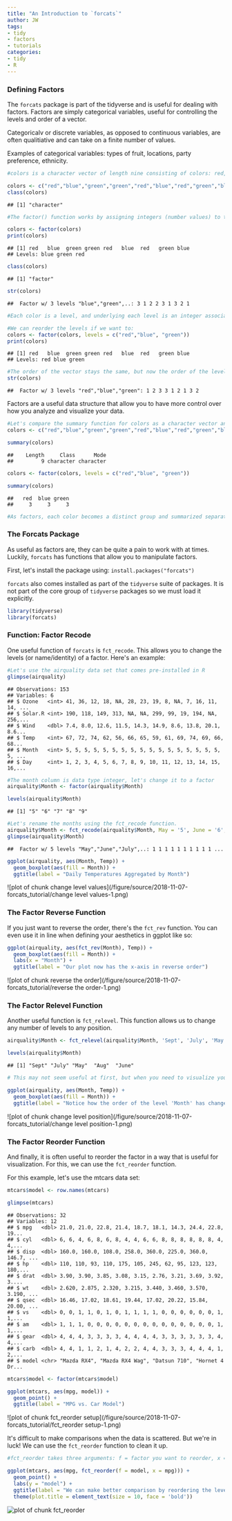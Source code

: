 ```yaml
---
title: "An Introduction to `forcats`"
author: JW
tags:
- tidy
- factors
- tutorials
categories:
- tidy
- R
---
```




### Defining Factors
The `forcats` package is part of the tidyverse and is useful for dealing with factors. Factors are simply categorical variables, useful for controlling the levels and order of a vector.

Categoricalv or discrete variables, as opposed to continuous variables, are often qualitiative and can take on a finite number of values.

Examples of categorical variables: types of fruit, locations, party preference, ethnicity.


```r
#colors is a character vector of length nine consisting of colors: red, blue, & green

colors <- c("red","blue","green","green","red","blue","red","green","blue")
class(colors)
```

```
## [1] "character"
```

```r
#The factor() function works by assigning integers (number values) to the categorical values (red, blue, green) of the vector or variable. 

colors <- factor(colors)
print(colors)
```

```
## [1] red   blue  green green red   blue  red   green blue 
## Levels: blue green red
```

```r
class(colors)
```

```
## [1] "factor"
```

```r
str(colors)
```

```
##  Factor w/ 3 levels "blue","green",..: 3 1 2 2 3 1 3 2 1
```

```r
#Each color is a level, and underlying each level is an integer associated with that level; red = 3, green = 2, blue = 1. The order of the levels is assigned alphabetically to the integer: b = 1, g = 2, r = 3.

#We can reorder the levels if we want to:
colors <- factor(colors, levels = c("red","blue", "green"))
print(colors)
```

```
## [1] red   blue  green green red   blue  red   green blue 
## Levels: red blue green
```

```r
#The order of the vector stays the same, but now the order of the levels has changed so that red = 1, blue = 2, green = 3
str(colors)
```

```
##  Factor w/ 3 levels "red","blue","green": 1 2 3 3 1 2 1 3 2
```

Factors are a useful data structure that allow you to have more control over how you analyze and visualize your data.

```r
#Let's compare the summary function for colors as a character vector and as a factor.
colors <- c("red","blue","green","green","red","blue","red","green","blue")

summary(colors)
```

```
##    Length     Class      Mode 
##         9 character character
```

```r
colors <- factor(colors, levels = c("red","blue", "green"))

summary(colors)
```

```
##   red  blue green 
##     3     3     3
```

```r
#As factors, each color becomes a distinct group and summarized separately.
```

### The Forcats Package
As useful as factors are, they can be quite a pain to work with at times. Luckily, `forcats` has functions that allow you to manipulate factors. 


First, let's install the package using:
`install.packages("forcats")`

`forcats` also comes installed as part of the `tidyverse` suite of packages. It is not part of the core group of `tidyverse` packages so we must load it explicitly.


```r
library(tidyverse)
library(forcats)
```

### Function: Factor Recode
One useful function of `forcats` is `fct_recode`. This allows you to change the levels (or name/identity) of a factor. Here's an example:


```r
#Let's use the airquality data set that comes pre-installed in R
glimpse(airquality)
```

```
## Observations: 153
## Variables: 6
## $ Ozone   <int> 41, 36, 12, 18, NA, 28, 23, 19, 8, NA, 7, 16, 11, 14, ...
## $ Solar.R <int> 190, 118, 149, 313, NA, NA, 299, 99, 19, 194, NA, 256,...
## $ Wind    <dbl> 7.4, 8.0, 12.6, 11.5, 14.3, 14.9, 8.6, 13.8, 20.1, 8.6...
## $ Temp    <int> 67, 72, 74, 62, 56, 66, 65, 59, 61, 69, 74, 69, 66, 68...
## $ Month   <int> 5, 5, 5, 5, 5, 5, 5, 5, 5, 5, 5, 5, 5, 5, 5, 5, 5, 5, ...
## $ Day     <int> 1, 2, 3, 4, 5, 6, 7, 8, 9, 10, 11, 12, 13, 14, 15, 16,...
```

```r
#The month column is data type integer, let's change it to a factor 
airquality$Month <- factor(airquality$Month)

levels(airquality$Month)
```

```
## [1] "5" "6" "7" "8" "9"
```

```r
#Let's rename the months using the fct_recode function. 
airquality$Month <- fct_recode(airquality$Month, May = '5', June = '6', July = '7', Aug = '8', Sept = '9')
glimpse(airquality$Month)
```

```
##  Factor w/ 5 levels "May","June","July",..: 1 1 1 1 1 1 1 1 1 1 ...
```

```r
ggplot(airquality, aes(Month, Temp)) +
  geom_boxplot(aes(fill = Month)) +
  ggtitle(label = "Daily Temperatures Aggregated by Month")
```

![plot of chunk change level values](/figure/source/2018-11-07-forcats_tutorial/change level values-1.png)

### The Factor Reverse Function
If you just want to reverse the order, there's the `fct_rev` function. You can even use it in line when defining your aesthetics in ggplot like so:

```r
ggplot(airquality, aes(fct_rev(Month), Temp)) +
  geom_boxplot(aes(fill = Month)) +
  labs(x = "Month") +
  ggtitle(label = "Our plot now has the x-axis in reverse order")
```

![plot of chunk reverse the order](/figure/source/2018-11-07-forcats_tutorial/reverse the order-1.png)

### The Factor Relevel Function
Another useful function is `fct_relevel`. This function allows us to change any number of levels to any position.

```r
airquality$Month <- fct_relevel(airquality$Month, 'Sept', 'July', 'May', 'Aug', 'June')

levels(airquality$Month)
```

```
## [1] "Sept" "July" "May"  "Aug"  "June"
```

```r
# This may not seem useful at first, but when you need to visualize your data in a particular way, the fct_relevel function is extremely useful...

ggplot(airquality, aes(Month, Temp)) +
  geom_boxplot(aes(fill = Month)) +
  ggtitle(label = "Notice how the order of the level 'Month' has changed")
```

![plot of chunk change level position](/figure/source/2018-11-07-forcats_tutorial/change level position-1.png)

### The Factor Reorder Function

And finally, it is often useful to reorder the factor in a way that is useful for visualization. For this, we can use the `fct_reorder` function.

For this example, let's use the mtcars data set:

```r
mtcars$model <- row.names(mtcars)

glimpse(mtcars)
```

```
## Observations: 32
## Variables: 12
## $ mpg   <dbl> 21.0, 21.0, 22.8, 21.4, 18.7, 18.1, 14.3, 24.4, 22.8, 19...
## $ cyl   <dbl> 6, 6, 4, 6, 8, 6, 8, 4, 4, 6, 6, 8, 8, 8, 8, 8, 8, 4, 4,...
## $ disp  <dbl> 160.0, 160.0, 108.0, 258.0, 360.0, 225.0, 360.0, 146.7, ...
## $ hp    <dbl> 110, 110, 93, 110, 175, 105, 245, 62, 95, 123, 123, 180,...
## $ drat  <dbl> 3.90, 3.90, 3.85, 3.08, 3.15, 2.76, 3.21, 3.69, 3.92, 3....
## $ wt    <dbl> 2.620, 2.875, 2.320, 3.215, 3.440, 3.460, 3.570, 3.190, ...
## $ qsec  <dbl> 16.46, 17.02, 18.61, 19.44, 17.02, 20.22, 15.84, 20.00, ...
## $ vs    <dbl> 0, 0, 1, 1, 0, 1, 0, 1, 1, 1, 1, 0, 0, 0, 0, 0, 0, 1, 1,...
## $ am    <dbl> 1, 1, 1, 0, 0, 0, 0, 0, 0, 0, 0, 0, 0, 0, 0, 0, 0, 1, 1,...
## $ gear  <dbl> 4, 4, 4, 3, 3, 3, 3, 4, 4, 4, 4, 3, 3, 3, 3, 3, 3, 4, 4,...
## $ carb  <dbl> 4, 4, 1, 1, 2, 1, 4, 2, 2, 4, 4, 3, 3, 3, 4, 4, 4, 1, 2,...
## $ model <chr> "Mazda RX4", "Mazda RX4 Wag", "Datsun 710", "Hornet 4 Dr...
```

```r
mtcars$model <- factor(mtcars$model)

ggplot(mtcars, aes(mpg, model)) +
  geom_point() +
  ggtitle(label = "MPG vs. Car Model")
```

![plot of chunk fct_reorder setup](/figure/source/2018-11-07-forcats_tutorial/fct_reorder setup-1.png)

It's difficult to make comparisons when the data is scattered. But we're in luck! We can use the `fct_reorder` function to clean it up.


```r
#fct_reorder takes three arguments: f = factor you want to reorder, x = the variable in which the order will be based upon, and optionally fun (a function to  be used if there are multiple values of x for each value of f.) Here we focus on only the first two arguments.

ggplot(mtcars, aes(mpg, fct_reorder(f = model, x = mpg))) +
  geom_point() +
  labs(y = "model") +
  ggtitle(label = "We can make better comparison by reordering the levels based on the mpg values!") +
  theme(plot.title = element_text(size = 10, face = 'bold'))
```

![plot of chunk fct_reorder](/figure/source/2018-11-07-forcats_tutorial/fct_reorder-1.png)



